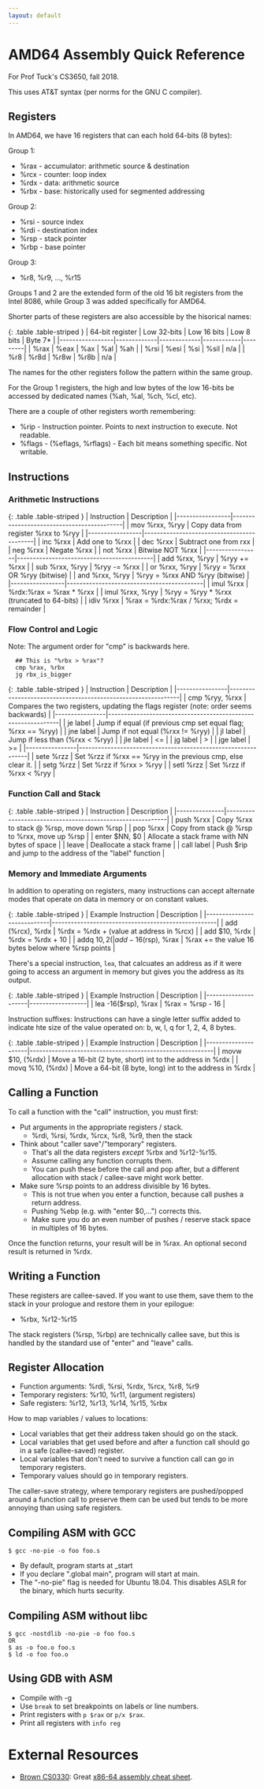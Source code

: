 ```yaml
---
layout: default
---
```


# AMD64 Assembly Quick Reference

For Prof Tuck's CS3650, fall 2018.

This uses AT&T syntax (per norms for the GNU C compiler).

## Registers

In AMD64, we have 16 registers that can each hold 64-bits (8 bytes):

Group 1:

 - %rax - accumulator: arithmetic source & destination
 - %rcx - counter: loop index
 - %rdx - data: arithmetic source
 - %rbx - base: historically used for segmented addressing
 
Group 2:

 - %rsi - source index
 - %rdi - destination index
 - %rsp - stack pointer
 - %rbp - base pointer

Group 3:

 - %r8, %r9, ..., %r15

Groups 1 and 2 are the extended form of the old 16 bit registers from
the Intel 8086, while Group 3 was added specifically for AMD64.

Shorter parts of these registers are also accessible by the hisorical names:

{: .table .table-striped }
| 64-bit register | Low 32-bits | Low 16 bits | Low 8 bits | Byte 7* |
|-----------------|-------------|-------------|------------|---------|
| %rax            | %eax        | %ax         | %al        | %ah     |
| %rsi            | %esi        | %si         | %sil       | n/a     |
| %r8             | %r8d        | %r8w        | %r8b       | n/a     |
 
The names for the other registers follow the pattern within the same group.

For the Group 1 registers, the high and low bytes of the low 16-bits be accessed
by dedicated names (%ah, %al, %ch, %cl, etc).

There are a couple of other registers worth remembering:

 - %rip - Instruction pointer. Points to next instruction to execute. Not readable.
 - %flags - (%eflags, %rflags) - Each bit means something specific. Not writable.

## Instructions

### Arithmetic Instructions

{: .table .table-striped }
| Instruction     | Description                               |
|-----------------|-------------------------------------------|
| mov %rxx, %ryy  | Copy data from register %rxx to %ryy      |
|-----------------|-------------------------------------------|
| inc %rxx        | Add one to %rxx                           |
| dec %rxx        | Subtract one from rxx                     |
| neg %rxx        | Negate %rxx                               |
| not %rxx        | Bitwise NOT %rxx                          |
|-----------------|-------------------------------------------|
| add %rxx, %ryy  | %ryy += %rxx                              |
| sub %rxx, %ryy  | %ryy -= %rxx                              |
| or  %rxx, %ryy  | %ryy = %rxx OR %ryy (bitwise)             |
| and %rxx, %ryy  | %ryy = %rxx AND %ryy (bitwise)            |
|-----------------|-------------------------------------------|
| imul %rxx       | %rdx:%rax = %rax * %rxx                   |
| imul %rxx, %ryy | %ryy = %ryy * %rxx (truncated to 64-bits) |
| idiv %rxx       | %rax = %rdx:%rax / %rxx; %rdx = remainder |

### Flow Control and Logic

Note: The argument order for "cmp" is backwards here.

```
  ## This is "%rbx > %rax"?
  cmp %rax, %rbx
  jg rbx_is_bigger
```

{: .table .table-striped }
| Instruction    | Description                                                  |
|----------------|--------------------------------------------------------------|
| cmp %ryy, %rxx | Compares the two registers, updating the flags register (note: order seems backwards) |
|----------------|--------------------------------------------------------------|
| je label       | Jump if equal (if previous cmp set equal flag; %rxx == %ryy) |
| jne label      | Jump if not equal (%rxx != %ryy)                             |
| jl label       | Jump if less than (%rxx < %ryy)                              |
| jle label      | <=                                                           |
| jg label       | >                                                            |
| jge label      | >=                                                           |
|----------------|--------------------------------------------------------------|
| sete %rzz      | Set %rzz if %rxx == %ryy in the previous cmp, else clear it. |
| setg %rzz      | Set %rzz if %rxx > %ryy                                      |
| setl %rzz      | Set %rzz if %rxx < %ryy                                      |

### Function Call and Stack

{: .table .table-striped }
| Instruction   | Description                                               |
|---------------|-----------------------------------------------------------|
| push %rxx     | Copy %rxx to stack @ %rsp, move down %rsp                 |
| pop  %rxx     | Copy from stack @ %rsp to %rxx, move up %rsp              |
| enter $NN, $0 | Allocate a stack frame with NN bytes of space             |
| leave         | Deallocate a stack frame                                  |
| call label    | Push $rip and jump to the address of the "label" function |

### Memory and Immediate Arguments

In addition to operating on registers, many instructions can accept alternate
modes that operate on data in memory or on constant values.

{: .table .table-striped }
| Example Instruction        | Description                                        |
|----------------------------|----------------------------------------------------|
| add (%rcx), %rdx           | %rdx = %rdx + (value at address in %rcx)           |
| add $10, %rdx              | %rdx = %rdx + 10                                   |
| addq $10, 2(%e10, %e11, 2) | (the value at %e10+2*%e11) += 10                   |
| add -16($rsp), %rax        | %rax += the value 16 bytes below where %rsp points |

There's a special instruction, `lea`, that calcuates an address as if it were
going to access an argument in memory but gives you the address as its output.

{: .table .table-striped }
| Example Instruction | Description      |
|---------------------|------------------|
| lea -16($rsp), %rax | %rax = %rsp - 16 |

Instruction suffixes: Instructions can have a single letter suffix added to
indicate hte size of the value operated on: b, w, l, q for 1, 2, 4, 8 bytes.

{: .table .table-striped }
| Example Instruction | Description                                              |
|---------------------|----------------------------------------------------------|
| movw $10, (%rdx)    | Move a 16-bit (2 byte, short) int to the address in %rdx |
| movq %10, (%rdx)    | Move a 64-bit (8 byte, long) int to the address in %rdx  |

## Calling a Function

To call a function with the "call" instruction, you must first:

 * Put arguments in the appropriate registers / stack.
   * %rdi, %rsi, %rdx, %rcx, %r8, %r9, then the stack
 * Think about "caller save"/"temporary" registers.
   * That's all the data registers *except* %rbx and %r12-%r15.
   * Assume calling any function corrupts them.
   * You can push these before the call and pop after, but a different
     allocation with stack / callee-save might work better.
 * Make sure %rsp points to an address divisible by 16 bytes.
   * This is not true when you enter a function, because call pushes a
     return address.
   * Pushing %ebp (e.g. with "enter $0,...") corrects this.
   * Make sure you do an even number of pushes / reserve stack space in
     multiples of 16 bytes.

Once the function returns, your result will be in %rax. An optional second
result is returned in %rdx.

## Writing a Function

These registers are callee-saved. If you want to use them, save them to the
stack in your prologue and restore them in your epilogue:

 * %rbx, %r12-%r15 

The stack registers (%rsp, %rbp) are technically callee save, but this is
handled by the standard use of "enter" and "leave" calls.

## Register Allocation

 * Function arguments: %rdi, %rsi, %rdx, %rcx, %r8, %r9
 * Temporary registers: %r10, %r11, (argument registers)
 * Safe registers: %r12, %r13, %r14, %r15, %rbx

How to map variables / values to locations:

 * Local variables that get their address taken should go on the stack.
 * Local variables that get used before and after a function call should
   go in a safe (callee-saved) register.
 * Local variables that don't need to survive a function call can go
   in temporary registers.
 * Temporary values should go in temporary registers.

The caller-save strategy, where temporary registers are pushed/popped around
a function call to preserve them can be used but tends to be more annoying
than using safe registers.

## Compiling ASM with GCC

```
$ gcc -no-pie -o foo foo.s
```

 * By default, program starts at _start
 * If you declare ".global main", program will start at main.
 * The "-no-pie" flag is needed for Ubuntu 18.04. This disables
   ASLR for the binary, which hurts security.

## Compiling ASM without libc

```
$ gcc -nostdlib -no-pie -o foo foo.s
OR
$ as -o foo.o foo.s
$ ld -o foo foo.o
```

## Using GDB with ASM

 * Compile with -g
 * Use ```break``` to set breakpoints on labels or line numbers.
 * Print registers with ```p $rax``` or ```p/x $rax```.
 * Print all registers with ```info reg```

# External Resources

 - [Brown CS0330](http://cs.brown.edu/courses/csci0330/): 
   Great [x86-64 assembly cheat sheet](http://cs.brown.edu/courses/csci0330/docs/guides/x64_cheatsheet.pdf).

